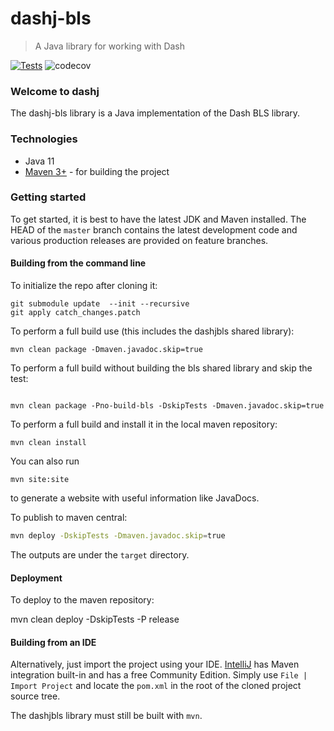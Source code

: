 # dashj-bls

> A Java library for working with Dash

[![Tests](https://github.com/dashevo/dashj-bls/workflows/Java%20CI/badge.svg?branch=master)](https://github.com/dashevo/dashj-bls/actions)
![codecov](https://codecov.io/gh/dashevo/dashj-bls/branch/master/graph/badge.svg)
### Welcome to dashj

The dashj-bls library is a Java implementation of the Dash BLS library.

### Technologies

* Java 11
* [Maven 3+](http://maven.apache.org) - for building the project

### Getting started

To get started, it is best to have the latest JDK and Maven installed. The HEAD of the `master` branch contains the latest development code and various production releases are provided on feature branches.

#### Building from the command line
To initialize the repo after cloning it: 
```
git submodule update  --init --recursive
git apply catch_changes.patch
```
To perform a full build use (this includes the dashjbls shared library):
```
mvn clean package -Dmaven.javadoc.skip=true
```
To perform a full build without building the bls shared library and skip the test:
```

mvn clean package -Pno-build-bls -DskipTests -Dmaven.javadoc.skip=true
```
To perform a full build and install it in the local maven repository:
```
mvn clean install
```
You can also run
```
mvn site:site
```
to generate a website with useful information like JavaDocs.

To publish to maven central:
```bash
mvn deploy -DskipTests -Dmaven.javadoc.skip=true

```


The outputs are under the `target` directory.

#### Deployment

To deploy to the maven repository:

mvn clean deploy -DskipTests -P release

#### Building from an IDE

Alternatively, just import the project using your IDE. [IntelliJ](http://www.jetbrains.com/idea/download/) has Maven integration built-in and has a free Community Edition. Simply use `File | Import Project` and locate the `pom.xml` in the root of the cloned project source tree.

The dashjbls library must still be built with `mvn`.
